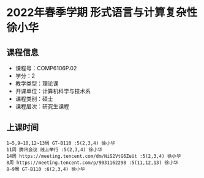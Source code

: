 # 2022年春季学期 形式语言与计算复杂性 徐小华






## 课程信息

- 课程号：COMP6106P.02
- 学分：2
- 教学类型：理论课
- 开课单位：计算机科学与技术系
- 课程类别：硕士
- 课程层次：研究生课程

## 上课时间

```
1~5,9~10,12~13周 GT-B110 :5(2,3,4) 徐小华
11周 腾讯会议 线上举行 :5(2,3,4) 徐小华
14周 https://meeting.tencent.com/dm/NiS2VtG6ZeUt :5(2,3,4) 徐小华
8周 https://meeting.tencent.com/p/9031162298 :5(11,12,13) 徐小华
8~9周 GT-B110 :6(2,3,4) 徐小华
```

